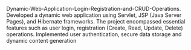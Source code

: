 Dynamic-Web-Application-Login-Registration-and-CRUD-Operations.
Developed a dynamic web application using Servlet, JSP (Java Server Pages), and  Hibernate frameworks. 
The project encompassed essential features such as user login, registration   (Create, Read, Update, Delete) operations.
Implemented user authentication, secure  data storage and dynamic content generation

